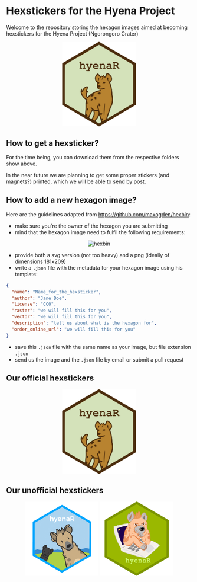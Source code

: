 # Hexstickers for the Hyena Project

Welcome to the repository storing the hexagon images aimed at becoming hexstickers for the Hyena Project (Ngorongoro Crater)

<p align="center">
  <img src="./hyenaR/hyenaR_logo.svg" alt="hyenaR" width="200" onerror="./hyenaR/hyenaR_logo.svg">
</p>


## How to get a hexsticker?

For the time being, you can download them from the respective folders show above.

In the near future we are planning to get some proper stickers (and magnets?) printed, which we will be able to send by post.


## How to add a new hexagon image?

Here are the guidelines adapted from https://github.com/maxogden/hexbin:

- make sure you're the owner of the hexagon you are submitting
- mind that the hexagon image need to fulfil the following requirements:

<p align="center">
  <img src="http://hexb.in/assets/dimensions.png" alt="hexbin" width="300">
</p>

- provide both a svg version (not too heavy) and a png (ideally of dimensions 181x209)
- write a `.json` file with the metadata for your hexagon image using his template:
```json
{
  "name": "Name_for_the_hexsticker",
  "author": "Jane Doe",
  "license": "CC0",
  "raster": "we will fill this for you",
  "vector": "we will fill this for you",
  "description": "tell us about what is the hexagon for",
  "order_online_url": "we will fill this for you"
}
```
- save this `.json` file with the same name as your image, but file extension `.json`
- send us the image and the `.json` file by email or submit a pull request


## Our official hexstickers

<p align="center">
  <img src="./hyenaR/hyenaR_logo.svg" alt="hyenaR" width="200" onerror="./hyenaR/hyenaR_logo.svg">
</p>


## Our unofficial hexstickers

<p align="center">
  <img src="./hyenaR/unofficial_alternatives/hyenaR_logo2.png" alt="hyenaR" width="200">
  <img src="./hyenaR/unofficial_alternatives/hyenaR_logo3.png" alt="hyenaR" width="200">
</p>


